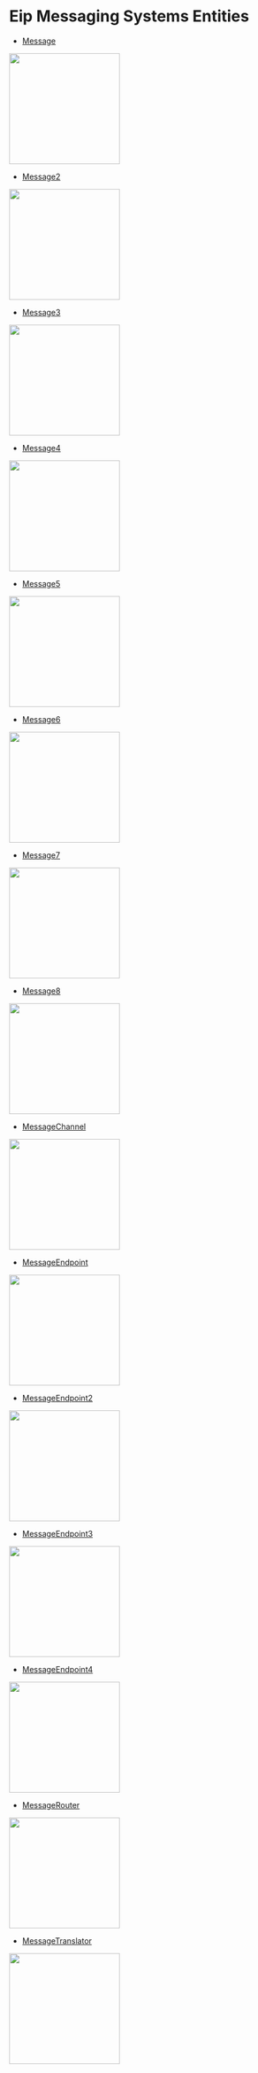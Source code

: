 # Eip Messaging Systems Entities


- [Message](./message.md)  
<img src="./message.png" width="200"/>

- [Message2](./message-2.md)  
<img src="./message-2.png" width="200"/>

- [Message3](./message-3.md)  
<img src="./message-3.png" width="200"/>

- [Message4](./message-4.md)  
<img src="./message-4.png" width="200"/>

- [Message5](./message-5.md)  
<img src="./message-5.png" width="200"/>

- [Message6](./message-6.md)  
<img src="./message-6.png" width="200"/>

- [Message7](./message-7.md)  
<img src="./message-7.png" width="200"/>

- [Message8](./message-8.md)  
<img src="./message-8.png" width="200"/>

- [MessageChannel](./message-channel.md)  
<img src="./message-channel.png" width="200"/>

- [MessageEndpoint](./message-endpoint.md)  
<img src="./message-endpoint.png" width="200"/>

- [MessageEndpoint2](./message-endpoint-2.md)  
<img src="./message-endpoint-2.png" width="200"/>

- [MessageEndpoint3](./message-endpoint-3.md)  
<img src="./message-endpoint-3.png" width="200"/>

- [MessageEndpoint4](./message-endpoint-4.md)  
<img src="./message-endpoint-4.png" width="200"/>

- [MessageRouter](./message-router.md)  
<img src="./message-router.png" width="200"/>

- [MessageTranslator](./message-translator.md)  
<img src="./message-translator.png" width="200"/>
